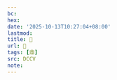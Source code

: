```yaml
---
bc:
hex:
date: '2025-10-13T10:27:04+08:00'
lastmod:
title: 􃪵
url: 􃪵
tags: [鼎]
src: DCCV
note:
---
```

